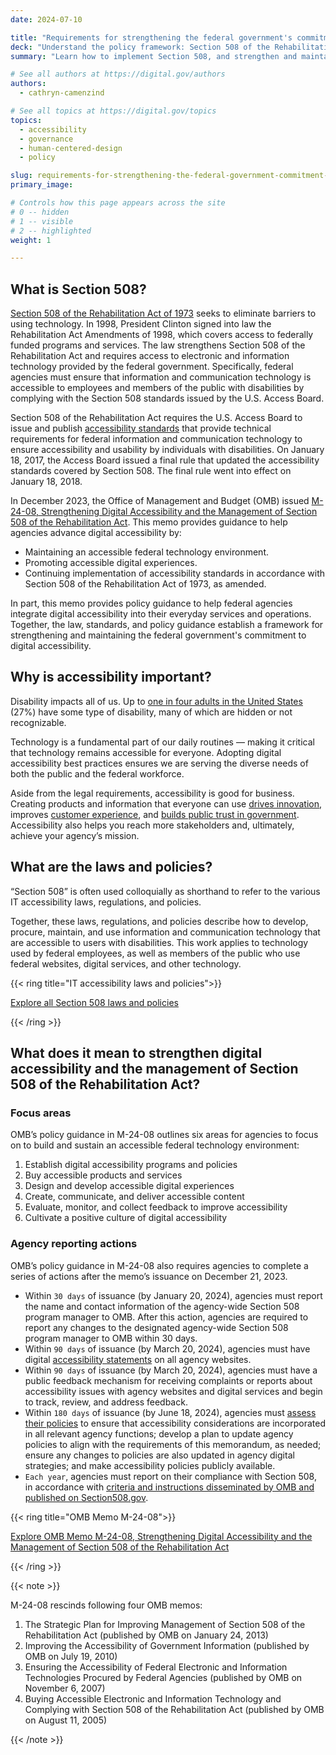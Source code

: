 ```yaml
---
date: 2024-07-10

title: "Requirements for strengthening the federal government's commitment to digital accessibility"
deck: "Understand the policy framework: Section 508 of the Rehabilitation Act of 1973, Section 508 Standards, and OMB Memo M-24-08"
summary: "Learn how to implement Section 508, and strengthen and maintain your agency's commitment to digital accessibility."

# See all authors at https://digital.gov/authors
authors:
  - cathryn-camenzind

# See all topics at https://digital.gov/topics
topics:
  - accessibility
  - governance
  - human-centered-design
  - policy

slug: requirements-for-strengthening-the-federal-government-commitment-to-digital-accessibility
primary_image: 

# Controls how this page appears across the site
# 0 -- hidden
# 1 -- visible
# 2 -- highlighted
weight: 1

---
```


## What is Section 508?

[Section 508 of the Rehabilitation Act of 1973](https://www.access-board.gov/about/law/ra.html) seeks to eliminate barriers to using technology. In 1998, President Clinton signed into law the Rehabilitation Act Amendments of 1998, which covers access to federally funded programs and services. The law strengthens Section 508 of the Rehabilitation Act and requires access to electronic and information technology provided by the federal government. Specifically, federal agencies must ensure that information and communication technology is accessible to employees and members of the public with disabilities by complying with the Section 508 standards issued by the U.S. Access Board.

Section 508 of the Rehabilitation Act requires the U.S. Access Board to issue and publish [accessibility standards](https://www.access-board.gov/ict/) that provide technical requirements for federal information and communication technology to ensure accessibility and usability by individuals with disabilities.  On January 18, 2017, the Access Board issued a final rule that updated the accessibility standards covered by Section 508. The final rule went into effect on January 18, 2018.

In December 2023, the Office of Management and Budget (OMB) issued [M-24-08, Strengthening Digital Accessibility and the Management of Section 508 of the Rehabilitation Act](https://www.whitehouse.gov/omb/management/ofcio/m-24-08-strengthening-digital-accessibility-and-the-management-of-section-508-of-the-rehabilitation-act/). This memo provides guidance to help agencies advance digital accessibility by:

* Maintaining an accessible federal technology environment.
* Promoting accessible digital experiences.
* Continuing implementation of accessibility standards in accordance with Section 508 of the Rehabilitation Act of 1973, as amended.

In part, this memo provides policy guidance to help federal agencies integrate digital accessibility into their everyday services and operations. Together, the law, standards, and policy guidance establish a framework for strengthening and maintaining the federal government's commitment to digital accessibility.

## Why is accessibility important?

Disability impacts all of us. Up to [one in four adults in the United States](https://www.cdc.gov/ncbddd/disabilityandhealth/infographic-disability-impacts-all.html) (27%) have some type of disability, many of which are hidden or not recognizable.

Technology is a fundamental part of our daily routines — making it critical that technology remains accessible for everyone. Adopting digital accessibility best practices ensures we are serving the diverse needs of both the public and the federal workforce. 

Aside from the legal requirements, accessibility is good for business. Creating products and information that everyone can use [drives innovation](https://digital.gov/topics/innovation/), improves [customer experience](https://digital.gov/topics/customer-experience/), and [builds public trust in government](https://digital.gov/topics/trust/). Accessibility also helps you reach more stakeholders and, ultimately, achieve your agency’s mission.

## What are the laws and policies?

“Section 508” is often used colloquially as shorthand to refer to the various IT accessibility laws, regulations, and policies.

Together, these laws, regulations, and policies describe how to develop, procure, maintain, and use information and communication technology that are accessible to users with disabilities. This work applies to technology used by federal employees, as well as members of the public who use federal websites, digital services, and other technology. 

{{< ring title="IT accessibility laws and policies">}}

[Explore all Section 508 laws and policies](https://www.section508.gov/manage/laws-and-policies/)

{{< /ring >}}

## What does it mean to strengthen digital accessibility and the management of Section 508 of the Rehabilitation Act?

### Focus areas

OMB’s policy guidance in M-24-08 outlines six areas for agencies to focus on to build and sustain an accessible federal technology environment:

1. Establish digital accessibility programs and policies
2. Buy accessible products and services
3. Design and develop accessible digital experiences
4. Create, communicate, and deliver accessible content
5. Evaluate, monitor, and collect feedback to improve accessibility
6. Cultivate a positive culture of digital accessibility

### Agency reporting actions

OMB’s policy guidance in M-24-08 also requires agencies to complete a series of actions after the memo’s issuance on December 21, 2023. 

* Within `30 days` of issuance (by January 20, 2024), agencies must report the name and contact information of the agency-wide Section 508 program manager to OMB. After this action, agencies are required to report any changes to the designated agency-wide Section 508 program manager to OMB within 30 days.
* Within `90 days` of issuance (by March 20, 2024), agencies must have digital [accessibility statements](https://www.section508.gov/manage/laws-and-policies/website-accessibility-statement/) on all agency websites.
* Within `90 days` of issuance (by March 20, 2024), agencies must have a public feedback mechanism for receiving complaints or reports about accessibility issues with agency websites and digital services and begin to track, review, and address feedback.
* Within `180 days` of issuance (by June 18, 2024), agencies must [assess their policies](https://www.section508.gov/manage/policy-framework/introduction/) to ensure that accessibility considerations are incorporated in all relevant agency functions; develop a plan to update agency policies to align with the requirements of this memorandum, as needed; ensure any changes to policies are also updated in agency digital strategies; and make accessibility policies publicly available.
* `Each year`, agencies must report on their compliance with Section 508, in accordance with [criteria and instructions disseminated by OMB and published on Section508.gov](https://www.section508.gov/manage/section-508-assessment/).

{{< ring title="OMB Memo M-24-08">}}

[Explore OMB Memo M-24-08, Strengthening Digital Accessibility and the Management of Section 508 of the Rehabilitation Act](https://www.whitehouse.gov/omb/management/ofcio/m-24-08-strengthening-digital-accessibility-and-the-management-of-section-508-of-the-rehabilitation-act/)

{{< /ring >}}

{{< note >}}

M-24-08 rescinds following four OMB memos:

1. The Strategic Plan for Improving Management of Section 508 of the Rehabilitation Act (published by OMB on January 24, 2013)
2. Improving the Accessibility of Government Information (published by OMB on July 19, 2010)
3. Ensuring the Accessibility of Federal Electronic and Information Technologies Procured by Federal Agencies (published by OMB on November 6, 2007)
4. Buying Accessible Electronic and Information Technology and Complying with Section 508 of the Rehabilitation Act (published by OMB on August 11, 2005)

{{< /note >}}
